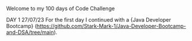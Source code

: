 Welcome to my 100 days of Code Challenge

DAY 1 27/07/23
For the first day I continued with a {Java Developer Bootcamp} (https://github.com/Stark-Mark-1/Java-Developer-Bootcamp-and-DSA/tree/main).